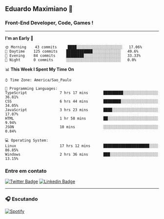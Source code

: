## Eduardo Maximiano 👋

### Front-End Developer, Code, Games !

---

<!--START_SECTION:waka-->
**I'm an Early 🐤** 

```text
🌞 Morning    43 commits     ████░░░░░░░░░░░░░░░░░░░░░   17.06% 
🌆 Daytime    125 commits    ████████████░░░░░░░░░░░░░   49.6% 
🌃 Evening    84 commits     ████████░░░░░░░░░░░░░░░░░   33.33% 
🌙 Night      0 commits      ░░░░░░░░░░░░░░░░░░░░░░░░░   0.0%

```


📊 **This Week I Spent My Time On** 

```text
⌚︎ Time Zone: America/Sao_Paulo

💬 Programming Languages: 
TypeScript               7 hrs 17 mins       █████████░░░░░░░░░░░░░░░░   36.81% 
CSS                      6 hrs 44 mins       ████████░░░░░░░░░░░░░░░░░   34.05% 
JavaScript               3 hrs 23 mins       ████░░░░░░░░░░░░░░░░░░░░░   17.07% 
HTML                     1 hr 58 mins        ██░░░░░░░░░░░░░░░░░░░░░░░   9.94% 
JSON                     10 mins             ░░░░░░░░░░░░░░░░░░░░░░░░░   0.84%

💻 Operating System: 
Linux                    17 hrs 12 mins      █████████████████████░░░░   86.85% 
Windows                  2 hrs 36 mins       ███░░░░░░░░░░░░░░░░░░░░░░   13.15%

```


<!--END_SECTION:waka-->

### Entre em contato

[![Twitter Badge](https://img.shields.io/badge/-@edmaxi-1ca0f1?style=flat-square&labelColor=1ca0f1&logo=twitter&logoColor=white&link=https://twitter.com/edmaxi)](https://twitter.com/edmaxi)
[![Linkedin Badge](https://img.shields.io/badge/-Eduardo_Maximiano-0077B5?style=flat-square&logo=Linkedin&logoColor=white&link=https://www.linkedin.com/in/maximiano-eduardo)](https://www.linkedin.com/in/maximiano-eduardo)

---

### 🎧 Escutando
[![Spotify](https://novatorem-sandy.vercel.app/api/spotify)](https://open.spotify.com/user/comgigo)

